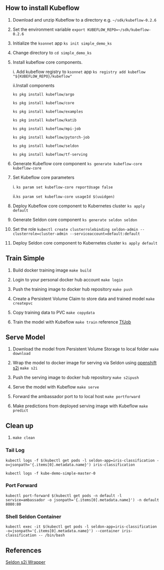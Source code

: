 ## How to install Kubeflow

1. Download and unzip Kubeflow to a directory e.g. `~/sdk/kubeflow-0.2.6`

2. Set the environment variable `export KUBEFLOW_REPO=~/sdk/kubeflow-0.2.6`

3. Initialize the `ksonnet` app `ks init simple_demo_ks`

4. Change directory to `cd simple_demo_ks`

5. Install kubeflow core components. 
    
    i. Add kubeflow registry to `ksonnet` app `ks registry add kubeflow "${KUBEFLOW_REPO}/kubeflow"`
    
    ii.Install components 
    ```
    ks pkg install kubeflow/argo
    
    ks pkg install kubeflow/core
    
    ks pkg install kubeflow/examples
    
    ks pkg install kubeflow/katib
    
    ks pkg install kubeflow/mpi-job
    
    ks pkg install kubeflow/pytorch-job
    
    ks pkg install kubeflow/seldon
    
    ks pkg install kubeflow/tf-serving
    ```
6. Generate Kubeflow core component `ks generate kubeflow-core kubeflow-core`

7. Set Kubeflow core parameters 
   
   i. `ks param set kubeflow-core reportUsage false`
   
   ii.`ks param set kubeflow-core usageId $(uuidgen)`

8. Deploy Kubeflow core component to Kubernetes cluster `ks apply default`

9. Generate Seldon core component `ks generate seldon seldon`

10. Set the role `kubectl create clusterrolebinding seldon-admin --clusterrole=cluster-admin --serviceaccount=default:default`

11. Deploy Seldon core component to Kubernetes cluster `ks apply default`


## Train Simple

1. Build docker training image `make build`

2. Login to your personal docker hub account `make login`

3. Push the training image to docker hub repository `make push`

4. Create a Persistent Volume Claim to store data and trained model `make createpvc`

5. Copy training data to PVC `make copydata`

5. Train the model with Kubeflow `make train` reference [TfJob](tfjobsimple.yaml)

## Serve Model

1. Download the model from Persistent Volume Storage to local folder `make download`

2. Wrap the model to docker image for serving via Seldon using [openshift s2i](https://github.com/openshift/source-to-image) `make s2i`

3. Push the serving image to docker hub repository `make s2ipush`

4. Serve the model with Kubeflow `make serve`

5. Forward the ambassador port to to local host `make portforward`

6. Make predictions from deployed serving image with Kubeflow `make predict`

## Clean up
1. `make clean`

### Tail Log
`kubectl logs -f $(kubectl get pods -l seldon-app=iris-classification -o=jsonpath='{.items[0].metadata.name}') iris-classification`

`kubectl logs -f kube-demo-simple-master-0`

### Port Forward
`kubectl port-forward $(kubectl get pods -n default -l service=ambassador -o jsonpath='{.items[0].metadata.name}') -n default 8080:80`

### Shell Seldon Container
`kubectl exec -it $(kubectl get pods -l seldon-app=iris-classification -o=jsonpath='{.items[0].metadata.name}') --container iris-classification -- /bin/bash`

## References

[Seldon s2i Wrapper](https://github.com/SeldonIO/seldon-core/blob/master/docs/wrappers/python.md)